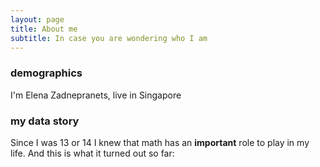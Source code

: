 ```yaml
---
layout: page
title: About me
subtitle: In case you are wondering who I am
---
```


### demographics
I'm Elena Zadnepranets, live in Singapore

### my data story

Since I was 13 or 14 I knew that math has an **important** role to play in my life. And this is what it turned out so far:
